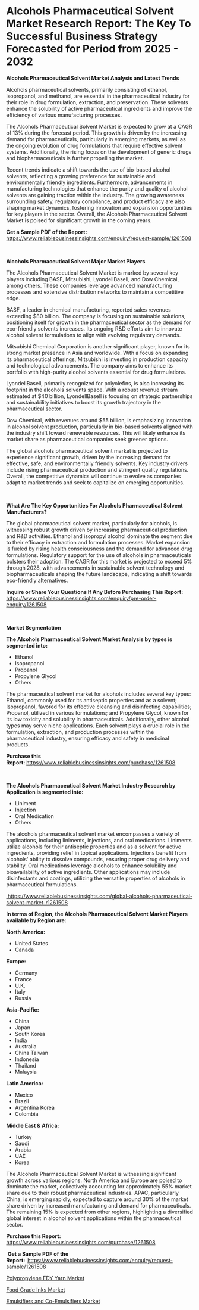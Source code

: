 <p><h1>Alcohols Pharmaceutical Solvent Market Research Report: The Key To Successful Business Strategy Forecasted for Period from 2025 - 2032</h1></p><p><strong>Alcohols Pharmaceutical Solvent Market Analysis and Latest Trends</strong></p>
<p><p>Alcohols pharmaceutical solvents, primarily consisting of ethanol, isopropanol, and methanol, are essential in the pharmaceutical industry for their role in drug formulation, extraction, and preservation. These solvents enhance the solubility of active pharmaceutical ingredients and improve the efficiency of various manufacturing processes. </p><p>The Alcohols Pharmaceutical Solvent Market is expected to grow at a CAGR of 13% during the forecast period. This growth is driven by the increasing demand for pharmaceuticals, particularly in emerging markets, as well as the ongoing evolution of drug formulations that require effective solvent systems. Additionally, the rising focus on the development of generic drugs and biopharmaceuticals is further propelling the market.</p><p>Recent trends indicate a shift towards the use of bio-based alcohol solvents, reflecting a growing preference for sustainable and environmentally friendly ingredients. Furthermore, advancements in manufacturing technologies that enhance the purity and quality of alcohol solvents are gaining traction within the industry. The growing awareness surrounding safety, regulatory compliance, and product efficacy are also shaping market dynamics, fostering innovation and expansion opportunities for key players in the sector. Overall, the Alcohols Pharmaceutical Solvent Market is poised for significant growth in the coming years.</p></p>
<p><strong>Get a Sample PDF of the Report:&nbsp;</strong> <a href="https://www.reliablebusinessinsights.com/enquiry/request-sample/1261508?utm_campaign=1847&utm_medium=2&utm_source=Github&utm_content=ia&utm_term=02022025&utm_id=alcohols-pharmaceutical-solvent">https://www.reliablebusinessinsights.com/enquiry/request-sample/1261508</a></p>
<p>&nbsp;</p>
<p><strong>Alcohols Pharmaceutical Solvent Major Market Players</strong></p>
<p><p>The Alcohols Pharmaceutical Solvent Market is marked by several key players including BASF, Mitsubishi, LyondellBasell, and Dow Chemical, among others. These companies leverage advanced manufacturing processes and extensive distribution networks to maintain a competitive edge.</p><p>BASF, a leader in chemical manufacturing, reported sales revenues exceeding $80 billion. The company is focusing on sustainable solutions, positioning itself for growth in the pharmaceutical sector as the demand for eco-friendly solvents increases. Its ongoing R&D efforts aim to innovate alcohol solvent formulations to align with evolving regulatory demands.</p><p>Mitsubishi Chemical Corporation is another significant player, known for its strong market presence in Asia and worldwide. With a focus on expanding its pharmaceutical offerings, Mitsubishi is investing in production capacity and technological advancements. The company aims to enhance its portfolio with high-purity alcohol solvents essential for drug formulations.</p><p>LyondellBasell, primarily recognized for polyolefins, is also increasing its footprint in the alcohols solvents space. With a robust revenue stream estimated at $40 billion, LyondellBasell is focusing on strategic partnerships and sustainability initiatives to boost its growth trajectory in the pharmaceutical sector.</p><p>Dow Chemical, with revenues around $55 billion, is emphasizing innovation in alcohol solvent production, particularly in bio-based solvents aligned with the industry shift toward renewable resources. This will likely enhance its market share as pharmaceutical companies seek greener options.</p><p>The global alcohols pharmaceutical solvent market is projected to experience significant growth, driven by the increasing demand for effective, safe, and environmentally friendly solvents. Key industry drivers include rising pharmaceutical production and stringent quality regulations. Overall, the competitive dynamics will continue to evolve as companies adapt to market trends and seek to capitalize on emerging opportunities.</p></p>
<p>&nbsp;</p>
<p><strong>What Are The Key Opportunities For Alcohols Pharmaceutical Solvent Manufacturers?</strong></p>
<p><p>The global pharmaceutical solvent market, particularly for alcohols, is witnessing robust growth driven by increasing pharmaceutical production and R&D activities. Ethanol and isopropyl alcohol dominate the segment due to their efficacy in extraction and formulation processes. Market expansion is fueled by rising health consciousness and the demand for advanced drug formulations. Regulatory support for the use of alcohols in pharmaceuticals bolsters their adoption. The CAGR for this market is projected to exceed 5% through 2028, with advancements in sustainable solvent technology and biopharmaceuticals shaping the future landscape, indicating a shift towards eco-friendly alternatives.</p></p>
<p><strong>Inquire or Share Your Questions If Any Before Purchasing This Report:</strong> <a href="https://www.reliablebusinessinsights.com/enquiry/pre-order-enquiry/1261508?utm_campaign=1847&utm_medium=2&utm_source=Github&utm_content=ia&utm_term=02022025&utm_id=alcohols-pharmaceutical-solvent">https://www.reliablebusinessinsights.com/enquiry/pre-order-enquiry/1261508</a></p>
<p>&nbsp;</p>
<p><strong>Market Segmentation</strong></p>
<p><strong>The Alcohols Pharmaceutical Solvent Market Analysis by types is segmented into:</strong></p>
<p><ul><li>Ethanol</li><li>Isopropanol</li><li>Propanol</li><li>Propylene Glycol</li><li>Others</li></ul></p>
<p><p>The pharmaceutical solvent market for alcohols includes several key types: Ethanol, commonly used for its antiseptic properties and as a solvent; Isopropanol, favored for its effective cleansing and disinfecting capabilities; Propanol, utilized in various formulations; and Propylene Glycol, known for its low toxicity and solubility in pharmaceuticals. Additionally, other alcohol types may serve niche applications. Each solvent plays a crucial role in the formulation, extraction, and production processes within the pharmaceutical industry, ensuring efficacy and safety in medicinal products.</p></p>
<p><strong>Purchase this Report:&nbsp;</strong><a href="https://www.reliablebusinessinsights.com/purchase/1261508?utm_campaign=1847&utm_medium=2&utm_source=Github&utm_content=ia&utm_term=02022025&utm_id=alcohols-pharmaceutical-solvent">https://www.reliablebusinessinsights.com/purchase/1261508</a></p>
<p>&nbsp;</p>
<p><strong>The Alcohols Pharmaceutical Solvent Market Industry Research by Application is segmented into:</strong></p>
<p><ul><li>Liniment</li><li>Injection</li><li>Oral Medication</li><li>Others</li></ul></p>
<p><p>The alcohols pharmaceutical solvent market encompasses a variety of applications, including liniments, injections, and oral medications. Liniments utilize alcohols for their antiseptic properties and as a solvent for active ingredients, providing relief in topical applications. Injections benefit from alcohols' ability to dissolve compounds, ensuring proper drug delivery and stability. Oral medications leverage alcohols to enhance solubility and bioavailability of active ingredients. Other applications may include disinfectants and coatings, utilizing the versatile properties of alcohols in pharmaceutical formulations.</p></p>
<p><a href="https://www.reliablebusinessinsights.com/global-alcohols-pharmaceutical-solvent-market-r1261508?utm_campaign=1847&utm_medium=2&utm_source=Github&utm_content=ia&utm_term=02022025&utm_id=alcohols-pharmaceutical-solvent">&nbsp;https://www.reliablebusinessinsights.com/global-alcohols-pharmaceutical-solvent-market-r1261508</a></p>
<p><strong>In terms of Region, the Alcohols Pharmaceutical Solvent Market Players available by Region are:</strong></p>
<p>
    <p> <strong> North America: </strong>
        <ul>
            <li>United States</li>
            <li>Canada</li>
        </ul>
        </p> 
    <p> <strong> Europe: </strong>
        <ul>
            <li>Germany</li>
            <li>France</li>
            <li>U.K.</li>
            <li>Italy</li>
            <li>Russia</li>
        </ul>
        </p> 
    <p> <strong> Asia-Pacific: </strong>
        <ul>
            <li>China</li>
            <li>Japan</li>
            <li>South Korea</li>
            <li>India</li>
            <li>Australia</li>
            <li>China Taiwan</li>
            <li>Indonesia</li>
            <li>Thailand</li>
            <li>Malaysia</li>
        </ul>
        </p> 
    <p> <strong> Latin America: </strong>
        <ul>
            <li>Mexico</li>
            <li>Brazil</li>
            <li>Argentina Korea</li>
            <li>Colombia</li>
        </ul>
        </p> 
    <p> <strong> Middle East & Africa: </strong>
        <ul>
            <li>Turkey</li>
            <li>Saudi</li>
            <li>Arabia</li>
            <li>UAE</li>
            <li>Korea</li>
        </ul>
    </p>
    </p>
<p><p>The Alcohols Pharmaceutical Solvent Market is witnessing significant growth across various regions. North America and Europe are poised to dominate the market, collectively accounting for approximately 55% market share due to their robust pharmaceutical industries. APAC, particularly China, is emerging rapidly, expected to capture around 30% of the market share driven by increased manufacturing and demand for pharmaceuticals. The remaining 15% is expected from other regions, highlighting a diversified global interest in alcohol solvent applications within the pharmaceutical sector.</p></p>
<p><strong>Purchase this Report: </strong><a href="https://www.reliablebusinessinsights.com/purchase/1261508?utm_campaign=1847&utm_medium=2&utm_source=Github&utm_content=ia&utm_term=02022025&utm_id=alcohols-pharmaceutical-solvent">https://www.reliablebusinessinsights.com/purchase/1261508</a></p>
<p>&nbsp;<strong>Get a Sample PDF of the Report:&nbsp;&nbsp;</strong><a href="https://www.reliablebusinessinsights.com/enquiry/request-sample/1261508?utm_campaign=1847&utm_medium=2&utm_source=Github&utm_content=ia&utm_term=02022025&utm_id=alcohols-pharmaceutical-solvent">https://www.reliablebusinessinsights.com/enquiry/request-sample/1261508</a></p>
<p><strong></strong></p>
<p><p><a href="https://github.com/verikaahova/Market-Research-Report-List-1/blob/main/polypropylene-fdy-yarn-market.md?utm_campaign=1847&utm_medium=2&utm_source=Github&utm_content=ia&utm_term=02022025&utm_id=alcohols-pharmaceutical-solvent">Polypropylene FDY Yarn Market</a></p><p><a href="https://github.com/taxyevgwlle/Market-Research-Report-List-1/blob/main/food-grade-inks-market.md?utm_campaign=1847&utm_medium=2&utm_source=Github&utm_content=ia&utm_term=02022025&utm_id=alcohols-pharmaceutical-solvent">Food Grade Inks Market</a></p><p><a href="https://github.com/kaqiewan/Market-Research-Report-List-1/blob/main/emulsifiers-and-co-emulsifiers-market.md?utm_campaign=1847&utm_medium=2&utm_source=Github&utm_content=ia&utm_term=02022025&utm_id=alcohols-pharmaceutical-solvent">Emulsifiers and Co-Emulsifiers Market</a></p></p>